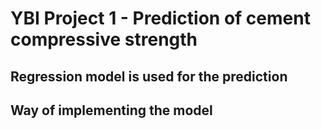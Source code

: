 # YBI Project 1 - Prediction of cement compressive strength

## Regression model is used for the prediction

## Way of implementing the model


